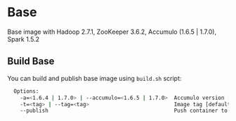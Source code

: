 # Base

Base image with Hadoop 2.7.1, ZooKeeper 3.6.2, Accumulo (1.6.5 | 1.7.0), Spark 1.5.2

## Build Base

You can build and publish base image using `build.sh` script:

```bash
  Options:
    -a=<1.6.4 | 1.7.0> | --accumulo=<1.6.5 | 1.7.0>  Accumulo version [default: 1.7.0]
    -t=<tag> | --tag=<tag>                           Image tag [default: latest].
    --publish                                        Push container to dockerhub.
```
